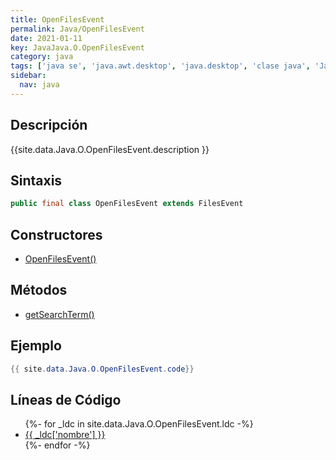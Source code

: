 ```yaml
---
title: OpenFilesEvent
permalink: Java/OpenFilesEvent
date: 2021-01-11
key: JavaJava.O.OpenFilesEvent
category: java
tags: ['java se', 'java.awt.desktop', 'java.desktop', 'clase java', 'Java 9']
sidebar: 
  nav: java
---
```


## Descripción
{{site.data.Java.O.OpenFilesEvent.description }}

## Sintaxis
~~~java
public final class OpenFilesEvent extends FilesEvent
~~~

## Constructores
* [OpenFilesEvent()](/Java/OpenFilesEvent/OpenFilesEvent/)

## Métodos
* [getSearchTerm()](/Java/OpenFilesEvent/getSearchTerm)

## Ejemplo
~~~java
{{ site.data.Java.O.OpenFilesEvent.code}}
~~~

## Líneas de Código
<ul>
{%- for _ldc in site.data.Java.O.OpenFilesEvent.ldc -%}
   <li>
       <a href="{{_ldc['url'] }}">{{ _ldc['nombre'] }}</a>
   </li>
{%- endfor -%}
</ul>
